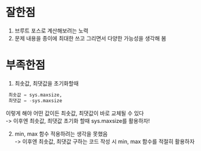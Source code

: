 # 잘한점
1. 브루트 포스로 계산해보려는 노력
2. 문제 내용을 종이에 최대한 쓰고 그리면서 다양한 가능성을 생각해 봄

# 부족한점
1. 최솟값, 최댓값을 초기화할때

  ```python
   최솟값 = sys.maxsize,
   최댓값 = -sys.maxsize
  ```

  이렇게 해야 어떤 값이든 최솟값, 최댓값이 바로 교체될 수 있다  
-> 이후엔 최솟값, 최댓값 초기화 할때 sys.maxsize를 활용하자!  


2. min, max 함수 적용하려는 생각을 못했음  
-> 이후엔 최솟값, 최댓값 구하는 코드 작성 시 min, max 함수를 적절히 활용하자
